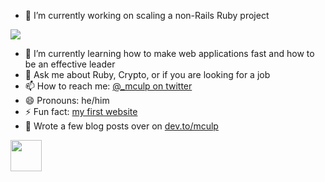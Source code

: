 - :telescope: I’m currently working on scaling a non-Rails Ruby project

<img src="https://pbs.twimg.com/profile_banners/21530821/1624495379/1500x500">

- 🌱 I’m currently learning how to make web applications fast and how to be an effective leader
- 💬 Ask me about Ruby, Crypto, or if you are looking for a job
- 📫 How to reach me: [@_mculp on twitter](https://twitter.com/_mculp)
- 😄 Pronouns: he/him
- ⚡ Fun fact: [my first website](https://web.archive.org/web/20010601000000*/pages.prodigy.com/mattsarena)
- 📓 Wrote a few blog posts over on [dev.to/mculp](https://dev.to/mculp)

<img src="https://github.githubassets.com/images/mona-whisper.gif" height="50" width="50">

